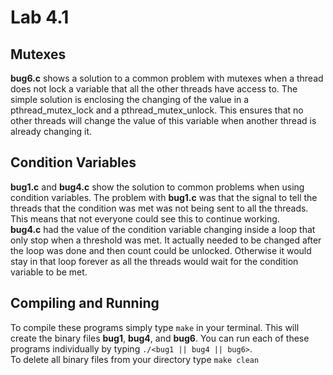 Lab 4.1
=======

Mutexes
-------
**bug6.c** shows a solution to a common problem with mutexes when a thread does not lock a variable that all the other threads have access
to. The simple solution is enclosing the changing of the value in a pthread_mutex_lock and a pthread_mutex_unlock. This ensures that no other
threads will change the value of this variable when another thread is already changing it.

Condition Variables
-------------------
**bug1.c** and **bug4.c** show the solution to common problems when using condition variables.
The problem with **bug1.c** was that the signal to tell the threads that the condition was met was not being sent to all the threads. This means
that not everyone could see this to continue working.  
**bug4.c** had the value of the condition variable changing inside a loop that only stop when a threshold was met. It actually needed to be
changed after the loop was done and then count could be unlocked. Otherwise it would stay in that loop forever as all the threads would wait
for the condition variable to be met.  

Compiling and Running
---------------------
To compile these programs simply type `make` in your terminal. This will create the binary files **bug1**, **bug4**, and **bug6**. You can run each
of these programs individually by typing `./<bug1 || bug4 || bug6>`.  
To delete all binary files from your directory type `make clean`
